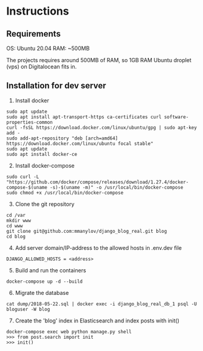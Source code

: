 # Instructions

## Requirements

OS: Ubuntu 20.04
RAM: ~500MB

The projects requires around 500MB of RAM, so 1GB RAM Ubuntu droplet (vps) on Digitalocean fits in.

## Installation for dev server

1. Install docker

```shell
sudo apt update
sudo apt install apt-transport-https ca-certificates curl software-properties-common
curl -fsSL https://download.docker.com/linux/ubuntu/gpg | sudo apt-key add -
sudo add-apt-repository "deb [arch=amd64] https://download.docker.com/linux/ubuntu focal stable"
sudo apt update
sudo apt install docker-ce
```

2. Install docker-compose

```shell
sudo curl -L "https://github.com/docker/compose/releases/download/1.27.4/docker-compose-$(uname -s)-$(uname -m)" -o /usr/local/bin/docker-compose
sudo chmod +x /usr/local/bin/docker-compose
```

3. Clone the git repository
```shell
cd /var
mkdir www
cd www
git clone git@github.com:mmanylov/django_blog_real.git blog
cd blog
```

4. Add server domain/IP-address to the allowed hosts in .env.dev file

```DJANGO_ALLOWED_HOSTS = <address>```

5. Build and run the containers
```shell
docker-compose up -d --build
```

6. Migrate the database
```shell
cat dump/2018-05-22.sql | docker exec -i django_blog_real_db_1 psql -U bloguser -W blog
```

7. Create the 'blog' index in Elasticsearch and index posts with init()
```shell
docker-compose exec web python manage.py shell
>>> from post.search import init
>>> init()
```
